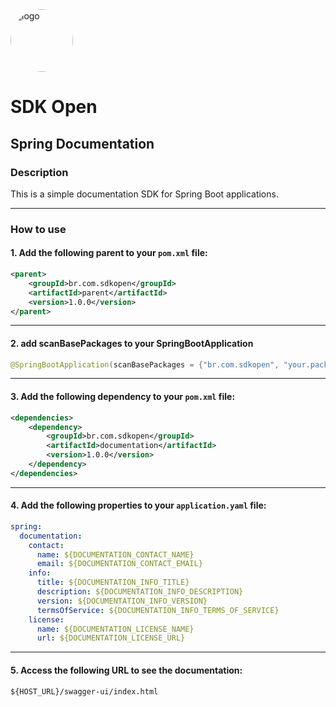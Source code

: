<img src="https://github.com/user-attachments/assets/801ecb0c-455c-41a8-bb52-15d4318f2e78" alt="logo" width="100" style="border-radius: 50%;" />

# SDK Open
## Spring Documentation

### Description
This is a simple documentation SDK for Spring Boot applications.

___

### How to use
#### 1. Add the following parent to your `pom.xml` file:

```xml
<parent>
    <groupId>br.com.sdkopen</groupId>
    <artifactId>parent</artifactId>
    <version>1.0.0</version>
</parent>
```
___

#### 2. add scanBasePackages to your SpringBootApplication
```java
@SpringBootApplication(scanBasePackages = {"br.com.sdkopen", "your.package.name.here"})
```
___
#### 3. Add the following dependency to your `pom.xml` file:

```xml
<dependencies>
    <dependency>
        <groupId>br.com.sdkopen</groupId>
        <artifactId>documentation</artifactId>
        <version>1.0.0</version>
    </dependency>
</dependencies>
```
___

#### 4. Add the following properties to your `application.yaml` file:

```yaml
spring:
  documentation:
    contact:
      name: ${DOCUMENTATION_CONTACT_NAME}
      email: ${DOCUMENTATION_CONTACT_EMAIL}
    info:
      title: ${DOCUMENTATION_INFO_TITLE}
      description: ${DOCUMENTATION_INFO_DESCRIPTION}
      version: ${DOCUMENTATION_INFO_VERSION}
      termsOfService: ${DOCUMENTATION_INFO_TERMS_OF_SERVICE}
    license:
      name: ${DOCUMENTATION_LICENSE_NAME}
      url: ${DOCUMENTATION_LICENSE_URL}
```

___

#### 5. Access the following URL to see the documentation:

```
${HOST_URL}/swagger-ui/index.html
```

